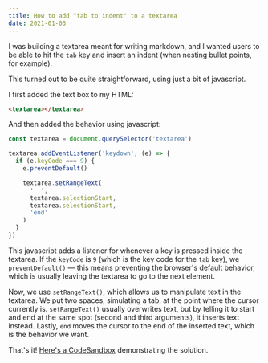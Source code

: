 ```yaml
---
title: How to add "tab to indent" to a textarea
date: 2021-01-03
---
```

I was building a textarea meant for writing markdown, and I wanted users to be able to hit the `tab` key and insert an indent (when nesting bullet points, for example).

This turned out to be quite straightforward, using just a bit of javascript.

I first added the text box to my HTML:

```html
<textarea></textarea>
```

And then added the behavior using javascript:

```javascript
const textarea = document.querySelector('textarea')

textarea.addEventListener('keydown', (e) => {
  if (e.keyCode === 9) {
    e.preventDefault()

    textarea.setRangeText(
      '  ',
      textarea.selectionStart,
      textarea.selectionStart,
      'end'
    )
  }
})
```

This javascript adds a listener for whenever a key is pressed inside the textarea. If the `keyCode` is `9` (which is the key code for the `tab` key), we `preventDefault()` — this means preventing the browser's default behavior, which is usually leaving the textarea to go to the next element.

Now, we use `setRangeText()`, which allows us to manipulate text in the textarea. We put two spaces, simulating a tab, at the point where the cursor currently is. `setRangeText()` usually overwrites text, but by telling it to start and end at the same spot (second and third arguments), it inserts text instead. Lastly, `end` moves the cursor to the end of the inserted text, which is the behavior we want.

That's it! [Here's a CodeSandbox](https://codesandbox.io/s/textarea-tab-ivvhq?file=/index.html) demonstrating the solution.
